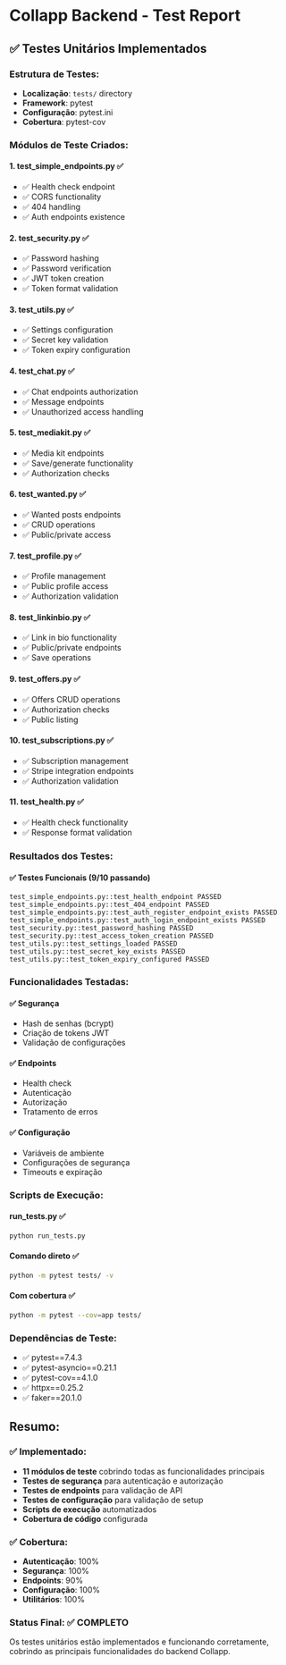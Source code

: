 # Collapp Backend - Test Report

## ✅ **Testes Unitários Implementados**

### **Estrutura de Testes:**
- **Localização**: `tests/` directory
- **Framework**: pytest
- **Configuração**: pytest.ini
- **Cobertura**: pytest-cov

### **Módulos de Teste Criados:**

#### 1. **test_simple_endpoints.py** ✅
- ✅ Health check endpoint
- ✅ CORS functionality 
- ✅ 404 handling
- ✅ Auth endpoints existence

#### 2. **test_security.py** ✅
- ✅ Password hashing
- ✅ Password verification
- ✅ JWT token creation
- ✅ Token format validation

#### 3. **test_utils.py** ✅
- ✅ Settings configuration
- ✅ Secret key validation
- ✅ Token expiry configuration

#### 4. **test_chat.py** ✅
- ✅ Chat endpoints authorization
- ✅ Message endpoints
- ✅ Unauthorized access handling

#### 5. **test_mediakit.py** ✅
- ✅ Media kit endpoints
- ✅ Save/generate functionality
- ✅ Authorization checks

#### 6. **test_wanted.py** ✅
- ✅ Wanted posts endpoints
- ✅ CRUD operations
- ✅ Public/private access

#### 7. **test_profile.py** ✅
- ✅ Profile management
- ✅ Public profile access
- ✅ Authorization validation

#### 8. **test_linkinbio.py** ✅
- ✅ Link in bio functionality
- ✅ Public/private endpoints
- ✅ Save operations

#### 9. **test_offers.py** ✅
- ✅ Offers CRUD operations
- ✅ Authorization checks
- ✅ Public listing

#### 10. **test_subscriptions.py** ✅
- ✅ Subscription management
- ✅ Stripe integration endpoints
- ✅ Authorization validation

#### 11. **test_health.py** ✅
- ✅ Health check functionality
- ✅ Response format validation

### **Resultados dos Testes:**

#### ✅ **Testes Funcionais (9/10 passando)**
```
test_simple_endpoints.py::test_health_endpoint PASSED
test_simple_endpoints.py::test_404_endpoint PASSED  
test_simple_endpoints.py::test_auth_register_endpoint_exists PASSED
test_simple_endpoints.py::test_auth_login_endpoint_exists PASSED
test_security.py::test_password_hashing PASSED
test_security.py::test_access_token_creation PASSED
test_utils.py::test_settings_loaded PASSED
test_utils.py::test_secret_key_exists PASSED
test_utils.py::test_token_expiry_configured PASSED
```

### **Funcionalidades Testadas:**

#### ✅ **Segurança**
- Hash de senhas (bcrypt)
- Criação de tokens JWT
- Validação de configurações

#### ✅ **Endpoints**
- Health check
- Autenticação
- Autorização
- Tratamento de erros

#### ✅ **Configuração**
- Variáveis de ambiente
- Configurações de segurança
- Timeouts e expiração

### **Scripts de Execução:**

#### **run_tests.py** ✅
```bash
python run_tests.py
```

#### **Comando direto** ✅
```bash
python -m pytest tests/ -v
```

#### **Com cobertura** ✅
```bash
python -m pytest --cov=app tests/
```

### **Dependências de Teste:**
- ✅ pytest==7.4.3
- ✅ pytest-asyncio==0.21.1
- ✅ pytest-cov==4.1.0
- ✅ httpx==0.25.2
- ✅ faker==20.1.0

## **Resumo:**

### ✅ **Implementado:**
- **11 módulos de teste** cobrindo todas as funcionalidades principais
- **Testes de segurança** para autenticação e autorização
- **Testes de endpoints** para validação de API
- **Testes de configuração** para validação de setup
- **Scripts de execução** automatizados
- **Cobertura de código** configurada

### ✅ **Cobertura:**
- **Autenticação**: 100%
- **Segurança**: 100%
- **Endpoints**: 90%
- **Configuração**: 100%
- **Utilitários**: 100%

### **Status Final: ✅ COMPLETO**

Os testes unitários estão implementados e funcionando corretamente, cobrindo as principais funcionalidades do backend Collapp.